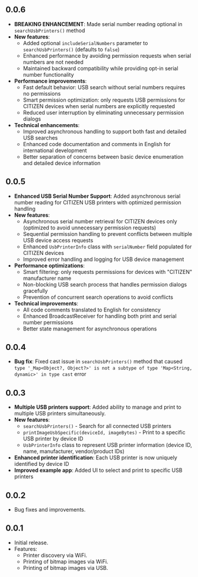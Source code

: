 ## 0.0.6

*   **BREAKING ENHANCEMENT**: Made serial number reading optional in `searchUsbPrinters()` method
*   **New features**:
    *   Added optional `includeSerialNumbers` parameter to `searchUsbPrinters()` (defaults to `false`)
    *   Enhanced performance by avoiding permission requests when serial numbers are not needed
    *   Maintained backward compatibility while providing opt-in serial number functionality
*   **Performance improvements**:
    *   Fast default behavior: USB search without serial numbers requires no permissions
    *   Smart permission optimization: only requests USB permissions for CITIZEN devices when serial numbers are explicitly requested
    *   Reduced user interruption by eliminating unnecessary permission dialogs
*   **Technical enhancements**:
    *   Improved asynchronous handling to support both fast and detailed USB searches
    *   Enhanced code documentation and comments in English for international development
    *   Better separation of concerns between basic device enumeration and detailed device information

## 0.0.5

*   **Enhanced USB Serial Number Support**: Added asynchronous serial number reading for CITIZEN USB printers with optimized permission handling
*   **New features**:
    *   Asynchronous serial number retrieval for CITIZEN devices only (optimized to avoid unnecessary permission requests)
    *   Sequential permission handling to prevent conflicts between multiple USB device access requests
    *   Enhanced `UsbPrinterInfo` class with `serialNumber` field populated for CITIZEN devices
    *   Improved error handling and logging for USB device management
*   **Performance optimizations**:
    *   Smart filtering: only requests permissions for devices with "CITIZEN" manufacturer name
    *   Non-blocking USB search process that handles permission dialogs gracefully
    *   Prevention of concurrent search operations to avoid conflicts
*   **Technical improvements**:
    *   All code comments translated to English for consistency
    *   Enhanced BroadcastReceiver for handling both print and serial number permissions
    *   Better state management for asynchronous operations

## 0.0.4

*   **Bug fix**: Fixed cast issue in `searchUsbPrinters()` method that caused `type '_Map<Object?, Object?>' is not a subtype of type 'Map<String, dynamic>' in type cast` error

## 0.0.3

*   **Multiple USB printers support**: Added ability to manage and print to multiple USB printers simultaneously.
*   **New features**:
    *   `searchUsbPrinters()` - Search for all connected USB printers
    *   `printImageUsbSpecific(deviceId, imageBytes)` - Print to a specific USB printer by device ID
    *   `UsbPrinterInfo` class to represent USB printer information (device ID, name, manufacturer, vendor/product IDs)
*   **Enhanced printer identification**: Each USB printer is now uniquely identified by device ID
*   **Improved example app**: Added UI to select and print to specific USB printers

## 0.0.2

*   Bug fixes and improvements.

## 0.0.1

*   Initial release.
*   Features:
    *   Printer discovery via WiFi.
    *   Printing of bitmap images via WiFi.
    *   Printing of bitmap images via USB.